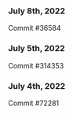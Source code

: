 ### July 8th, 2022

Commit #36584

### July 5th, 2022

Commit #314353


### July 4th, 2022

Commit #72281

